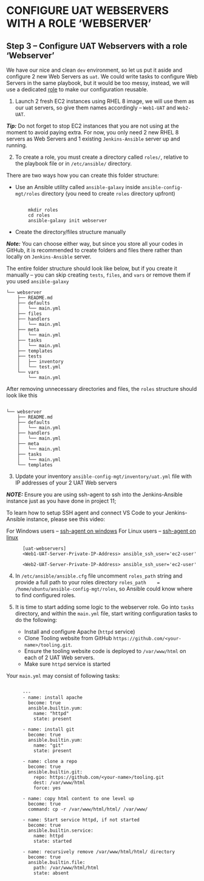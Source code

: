 # CONFIGURE UAT WEBSERVERS WITH A ROLE ‘WEBSERVER’

## Step 3 – Configure UAT Webservers with a role ‘Webserver’

We have our nice and clean `dev` environment, so let us put it aside and configure 2 new Web Servers as `uat`. We could write tasks to configure Web Servers in the same playbook, but it would be too messy, instead, we will use a dedicated [role](https://docs.ansible.com/ansible/latest/user_guide/playbooks_reuse_roles.html) to make our configuration reusable.

1. Launch 2 fresh EC2 instances using RHEL 8 image, we will use them as our uat servers, so give them names accordingly – `Web1-UAT` and `Web2-UAT`.

***Tip:*** Do not forget to stop EC2 instances that you are not using at the moment to avoid paying extra. For now, you only need 2 new RHEL 8 servers as Web Servers and 1 existing `Jenkins-Ansible` server up and running.

2. To create a role, you must create a directory called `roles/`, relative to the playbook file or in `/etc/ansible/` directory.

There are two ways how you can create this folder structure:

   - Use an Ansible utility called `ansible-galaxy` inside `ansible-config-mgt/roles` directory (you need to create `roles` directory upfront)

```

        mkdir roles
        cd roles
        ansible-galaxy init webserver

```
   - Create the directory/files structure manually

***Note:*** You can choose either way, but since you store all your codes in GitHub, it is recommended to create folders and files there rather than locally on `Jenkins-Ansible` server.

The entire folder structure should look like below, but if you create it manually – you can skip creating `tests`, `files`, and `vars` or remove them if you used `ansible-galaxy`

```
└── webserver
    ├── README.md
    ├── defaults
    │   └── main.yml
    ├── files
    ├── handlers
    │   └── main.yml
    ├── meta
    │   └── main.yml
    ├── tasks
    │   └── main.yml
    ├── templates
    ├── tests
    │   ├── inventory
    │   └── test.yml
    └── vars
        └── main.yml

```

After removing unnecessary directories and files, the `roles` structure should look like this

```

└── webserver
    ├── README.md
    ├── defaults
    │   └── main.yml
    ├── handlers
    │   └── main.yml
    ├── meta
    │   └── main.yml
    ├── tasks
    │   └── main.yml
    └── templates

```

3. Update your inventory `ansible-config-mgt/inventory/uat.yml` file with IP addresses of your 2 UAT Web servers

***NOTE:*** Ensure you are using ssh-agent to ssh into the Jenkins-Ansible instance just as you have done in project 11;

To learn how to setup SSH agent and connect VS Code to your Jenkins-Ansible instance, please see this video:

For Windows users – [ssh-agent on windows](https://youtu.be/OplGrY74qog)
For Linux users – [ssh-agent on linux](https://youtu.be/OplGrY74qog)

```
      [uat-webservers]
      <Web1-UAT-Server-Private-IP-Address> ansible_ssh_user='ec2-user' 

      <Web2-UAT-Server-Private-IP-Address> ansible_ssh_user='ec2-user' 

```


4. In `/etc/ansible/ansible.cfg` file uncomment `roles_path` string and provide a full path to your roles directory `roles_path    = /home/ubuntu/ansible-config-mgt/roles`, so Ansible could know where to find configured roles.

5. It is time to start adding some logic to the webserver role. Go into `tasks` directory, and within the `main.yml` file, start writing configuration tasks to do the following:

      - Install and configure Apache (`httpd` service)
      - Clone Tooling website from GitHub `https://github.com/<your-name>/tooling.git`.
      - Ensure the tooling website code is deployed to `/var/www/html` on each of 2 UAT Web servers.
      - Make sure `httpd` service is started

Your `main.yml` may consist of following tasks:

```

      ---
      - name: install apache
        become: true
        ansible.builtin.yum:
          name: "httpd"
          state: present

      - name: install git
        become: true
        ansible.builtin.yum:
          name: "git"
          state: present

      - name: clone a repo
        become: true
        ansible.builtin.git:
          repo: https://github.com/<your-name>/tooling.git
          dest: /var/www/html
          force: yes

      - name: copy html content to one level up
        become: true
        command: cp -r /var/www/html/html/ /var/www/

      - name: Start service httpd, if not started
        become: true
        ansible.builtin.service:
          name: httpd
          state: started

      - name: recursively remove /var/www/html/html/ directory
        become: true
        ansible.builtin.file:
          path: /var/www/html/html
          state: absent

```

